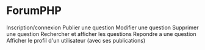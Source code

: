 # ForumPHP
Inscription/connexion
Publier une question
Modifier une question
Supprimer une question
Rechercher et afficher les questions
Repondre a une question
Afficher le profil d'un utilisateur (avec ses publications)
